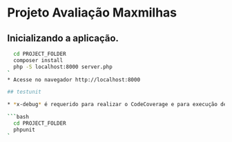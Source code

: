# Projeto Avaliação Maxmilhas

## Inicializando a aplicação.

```bash
  cd PROJECT_FOLDER
  composer install
  php -S localhost:8000 server.php
`
* Acesse no navegador http://localhost:8000

## testunit

* *x-debug* é requerido para realizar o CodeCoverage e para execução de alguns testes

```bash
  cd PROJECT_FOLDER
  phpunit
`
